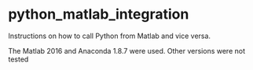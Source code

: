 # python_matlab_integration
Instructions on how to call Python from Matlab and vice versa.

The Matlab 2016 and Anaconda 1.8.7 were used. Other versions were not tested
